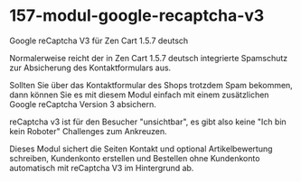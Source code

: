 # 157-modul-google-recaptcha-v3
Google reCaptcha V3 für Zen Cart 1.5.7 deutsch

Normalerweise reicht der in Zen Cart 1.5.7 deutsch integrierte Spamschutz zur Absicherung des Kontaktformulars aus.

Sollten Sie über das Kontaktformular des Shops trotzdem Spam bekommen, dann können Sie es mit diesem Modul einfach mit einem zusätzlichen Google reCaptcha Version 3 absichern.

reCaptcha v3 ist für den Besucher "unsichtbar", es gibt also keine "Ich bin kein Roboter" Challenges zum Ankreuzen. 

Dieses Modul sichert die Seiten Kontakt und optional Artikelbewertung schreiben, Kundenkonto erstellen und Bestellen ohne Kundenkonto automatisch mit reCaptcha V3 im Hintergrund ab.
